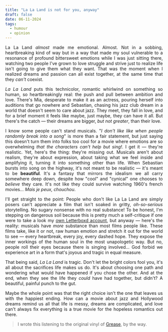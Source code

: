 ```yaml
---
title: "La La Land is not for you, anyway"
draft: false
date: 06-11-2024
tags:
  - humour
  - opinion
---
```


<p style="text-align:justify;">La La Land <i>almost</i> made me emotional. Almost. Not in a sobbing, heartbreaking kind of way but in a way that made my soul vulnerable to a resonance of profound bittersweet emotions while I was just sitting there, watching two people I've grown to love struggle and strive just to realize life isn't going to give them what they want. That was the moment when I realized dreams and passion can all exist together, at the same time that they <i>can't</i> coexist.</p>

<p style="text-align:justify;"><i>La La Land</i> puts this technicolor, romantic whirlwind on something so human, so heartbreakingly real: the push and pull between ambition and love. There's Mia, desperate to make it as an actress, pouring herself into auditions that go nowhere and Sebastian, chasing his jazz club dream in a world that doesn't seem to care about jazz. They meet, they fall in love, and for a brief moment it feels like maybe, just maybe, they can have it all. But there's the catch —  their dreams are bigger, <i>but not greater</i>, than their love.</p>

<p style="text-align:justify;">I know some people can't stand musicals. "<i>I don't like like when people randomly break into a song</i>" is more than a fair statement, but just saying this doesn't turn them into folks too cool for a movie where emotions are so overwhelming <i>that the characters can't help but sing!</i>. I get it — they're realistic. Yet, here's the thing: they're missing out. Musicals aren't about realism, they're about expression, about taking what we feel inside and amplifying it, turning it into something other than life. When Sebastian bursts into song on the highway, it's not meant to be realistic — it's meant to be <b>beautiful</b>. It's a fantasy that mirrors the idealism we all carry somewhere deep down, despite how "cool" and "cynical" one chooses to <i>believe</i> they care. It's not like they could survive watching 1960's french movies... <i>Mais je peux, chouchou</i>.</p>

<p style="text-align:justify;">I'll get straight to the point: People who don't like La La Land are simply posers can't appreciate a film that isn't soaked in gritty, <i>oh-so-serious</i> storytelling. No sugary nonsense with no real substance! To be honest, I'm stepping on dangerous soil because this is pretty much a self-critique if one were to take a look my <a href="https://letterboxd.com/vszanetti">own Letterboxd account</a>, but anyway — here's the reality: musicals have <i>more</i> substance than most films people like. These films take, like it or not, raw human emotion and stretch it out for the world to see — every heartbreak, every joy, every dashed hope. They expose the inner workings of the human soul in the most unapologetic way. But no, people roll their eyes because there is singing involved... God forbid we experience art in a form that's joyous and tragic in equal measure.</p>

<p style="text-align:justify;">That being said, <i>La La Land</i> is tragic. Don't let the bright colors fool you, it's all about the sacrifices life makes us do. It's about choosing one path and wondering what would have happened if you chose the other. And at the end, when they see the life they <i>could</i> have had together, but didn't? A beautiful, painful punch to the gut.</p>

<p style="text-align:justify;">Maybe the whole point was that the right choice isn't the one that leaves us with the happiest ending. How can a movie about jazz and Hollywood dreams remind us all that life is messy, dreams are complicated, and love can't always fix everything is a true movie for the hopeless romantics out there.</p>
<blockquote>I wrote this listening to the original vinyl of <a href="https://letterboxd.com/film/grease/">Grease</a>, by the way.</blockquote>
